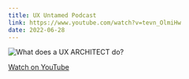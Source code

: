 ```yaml
---
title: UX Untamed Podcast
link: https://www.youtube.com/watch?v=tevn_OlmiHw
date: 2022-06-28
---
```


![What does a UX ARCHITECT do?](https://i.ytimg.com/vi/tevn_OlmiHw/maxresdefault.jpg)

[Watch on YouTube](https://www.youtube.com/watch?v=tevn_OlmiHw)

